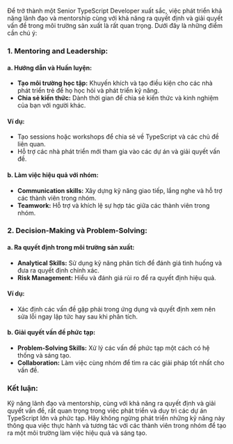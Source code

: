 Để trở thành một Senior TypeScript Developer xuất sắc, việc phát triển khả năng lãnh đạo và mentorship cùng với khả năng ra quyết định và giải quyết vấn đề trong môi trường sản xuất là rất quan trọng. Dưới đây là những điểm cần chú ý:

### 1. Mentoring and Leadership:

#### a. Hướng dẫn và Huấn luyện:

- **Tạo môi trường học tập:** Khuyến khích và tạo điều kiện cho các nhà phát triển trẻ để họ học hỏi và phát triển kỹ năng.
- **Chia sẻ kiến thức:** Dành thời gian để chia sẻ kiến thức và kinh nghiệm của bạn với người khác.

#### Ví dụ:

- Tạo sessions hoặc workshops để chia sẻ về TypeScript và các chủ đề liên quan.
- Hỗ trợ các nhà phát triển mới tham gia vào các dự án và giải quyết vấn đề.

#### b. Làm việc hiệu quả với nhóm:

- **Communication skills:** Xây dựng kỹ năng giao tiếp, lắng nghe và hỗ trợ các thành viên trong nhóm.
- **Teamwork:** Hỗ trợ và khích lệ sự hợp tác giữa các thành viên trong nhóm.

### 2. Decision-Making và Problem-Solving:

#### a. Ra quyết định trong môi trường sản xuất:

- **Analytical Skills:** Sử dụng kỹ năng phân tích để đánh giá tình huống và đưa ra quyết định chính xác.
- **Risk Management:** Hiểu và đánh giá rủi ro để ra quyết định hiệu quả.

#### Ví dụ:

- Xác định các vấn đề gặp phải trong ứng dụng và quyết định xem nên sửa lỗi ngay lập tức hay sau khi phân tích.

#### b. Giải quyết vấn đề phức tạp:

- **Problem-Solving Skills:** Xử lý các vấn đề phức tạp một cách có hệ thống và sáng tạo.
- **Collaboration:** Làm việc cùng nhóm để tìm ra các giải pháp tốt nhất cho vấn đề.

### Kết luận:

Kỹ năng lãnh đạo và mentorship, cùng với khả năng ra quyết định và giải quyết vấn đề, rất quan trọng trong việc phát triển và duy trì các dự án TypeScript lớn và phức tạp. Hãy không ngừng phát triển những kỹ năng này thông qua việc thực hành và tương tác với các thành viên trong nhóm để tạo ra một môi trường làm việc hiệu quả và sáng tạo.
